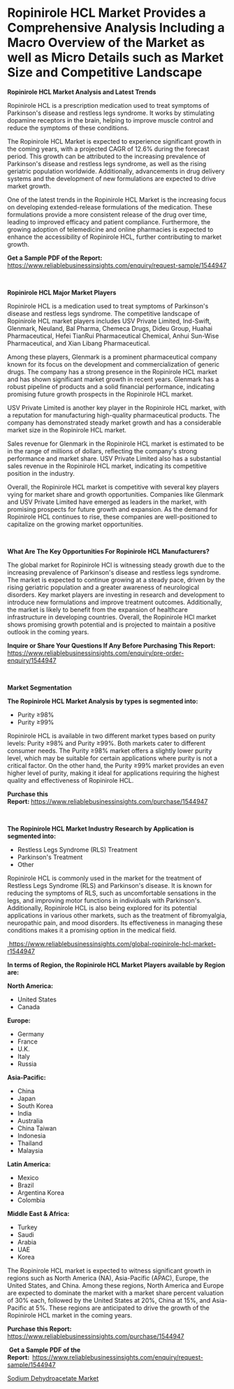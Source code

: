 <p><h1>Ropinirole HCL Market Provides a Comprehensive Analysis Including a Macro Overview of the Market as well as Micro Details such as Market Size and Competitive Landscape</h1></p><p><strong>Ropinirole HCL Market Analysis and Latest Trends</strong></p>
<p><p>Ropinirole HCL is a prescription medication used to treat symptoms of Parkinson's disease and restless legs syndrome. It works by stimulating dopamine receptors in the brain, helping to improve muscle control and reduce the symptoms of these conditions.</p><p>The Ropinirole HCL Market is expected to experience significant growth in the coming years, with a projected CAGR of 12.6% during the forecast period. This growth can be attributed to the increasing prevalence of Parkinson's disease and restless legs syndrome, as well as the rising geriatric population worldwide. Additionally, advancements in drug delivery systems and the development of new formulations are expected to drive market growth.</p><p>One of the latest trends in the Ropinirole HCL Market is the increasing focus on developing extended-release formulations of the medication. These formulations provide a more consistent release of the drug over time, leading to improved efficacy and patient compliance. Furthermore, the growing adoption of telemedicine and online pharmacies is expected to enhance the accessibility of Ropinirole HCL, further contributing to market growth.</p></p>
<p><strong>Get a Sample PDF of the Report:&nbsp;</strong> <a href="https://www.reliablebusinessinsights.com/enquiry/request-sample/1544947">https://www.reliablebusinessinsights.com/enquiry/request-sample/1544947</a></p>
<p>&nbsp;</p>
<p><strong>Ropinirole HCL Major Market Players</strong></p>
<p><p>Ropinirole HCL is a medication used to treat symptoms of Parkinson's disease and restless legs syndrome. The competitive landscape of Ropinirole HCL market players includes USV Private Limited, Ind-Swift, Glenmark, Neuland, Bal Pharma, Chemeca Drugs, Dideu Group, Huahai Pharmaceutical, Hefei TianRui Pharmaceutical Chemical, Anhui Sun-Wise Pharmaceutical, and Xian Libang Pharmaceutical.</p><p>Among these players, Glenmark is a prominent pharmaceutical company known for its focus on the development and commercialization of generic drugs. The company has a strong presence in the Ropinirole HCL market and has shown significant market growth in recent years. Glenmark has a robust pipeline of products and a solid financial performance, indicating promising future growth prospects in the Ropinirole HCL market.</p><p>USV Private Limited is another key player in the Ropinirole HCL market, with a reputation for manufacturing high-quality pharmaceutical products. The company has demonstrated steady market growth and has a considerable market size in the Ropinirole HCL market.</p><p>Sales revenue for Glenmark in the Ropinirole HCL market is estimated to be in the range of millions of dollars, reflecting the company's strong performance and market share. USV Private Limited also has a substantial sales revenue in the Ropinirole HCL market, indicating its competitive position in the industry.</p><p>Overall, the Ropinirole HCL market is competitive with several key players vying for market share and growth opportunities. Companies like Glenmark and USV Private Limited have emerged as leaders in the market, with promising prospects for future growth and expansion. As the demand for Ropinirole HCL continues to rise, these companies are well-positioned to capitalize on the growing market opportunities.</p></p>
<p>&nbsp;</p>
<p><strong>What Are The Key Opportunities For Ropinirole HCL Manufacturers?</strong></p>
<p><p>The global market for Ropinirole HCl is witnessing steady growth due to the increasing prevalence of Parkinson's disease and restless legs syndrome. The market is expected to continue growing at a steady pace, driven by the rising geriatric population and a greater awareness of neurological disorders. Key market players are investing in research and development to introduce new formulations and improve treatment outcomes. Additionally, the market is likely to benefit from the expansion of healthcare infrastructure in developing countries. Overall, the Ropinirole HCl market shows promising growth potential and is projected to maintain a positive outlook in the coming years.</p></p>
<p><strong>Inquire or Share Your Questions If Any Before Purchasing This Report:</strong> <a href="https://www.reliablebusinessinsights.com/enquiry/pre-order-enquiry/1544947">https://www.reliablebusinessinsights.com/enquiry/pre-order-enquiry/1544947</a></p>
<p>&nbsp;</p>
<p><strong>Market Segmentation</strong></p>
<p><strong>The Ropinirole HCL Market Analysis by types is segmented into:</strong></p>
<p><ul><li>Purity ≥98%</li><li>Purity ≥99%</li></ul></p>
<p><p>Ropinirole HCL is available in two different market types based on purity levels: Purity ≥98% and Purity ≥99%. Both markets cater to different consumer needs. The Purity ≥98% market offers a slightly lower purity level, which may be suitable for certain applications where purity is not a critical factor. On the other hand, the Purity ≥99% market provides an even higher level of purity, making it ideal for applications requiring the highest quality and effectiveness of Ropinirole HCL.</p></p>
<p><strong>Purchase this Report:&nbsp;</strong><a href="https://www.reliablebusinessinsights.com/purchase/1544947">https://www.reliablebusinessinsights.com/purchase/1544947</a></p>
<p>&nbsp;</p>
<p><strong>The Ropinirole HCL Market Industry Research by Application is segmented into:</strong></p>
<p><ul><li>Restless Legs Syndrome (RLS) Treatment</li><li>Parkinson's Treatment</li><li>Other</li></ul></p>
<p><p>Ropinirole HCL is commonly used in the market for the treatment of Restless Legs Syndrome (RLS) and Parkinson's disease. It is known for reducing the symptoms of RLS, such as uncomfortable sensations in the legs, and improving motor functions in individuals with Parkinson's. Additionally, Ropinirole HCL is also being explored for its potential applications in various other markets, such as the treatment of fibromyalgia, neuropathic pain, and mood disorders. Its effectiveness in managing these conditions makes it a promising option in the medical field.</p></p>
<p><a href="https://www.reliablebusinessinsights.com/global-ropinirole-hcl-market-r1544947">&nbsp;https://www.reliablebusinessinsights.com/global-ropinirole-hcl-market-r1544947</a></p>
<p><strong>In terms of Region, the Ropinirole HCL Market Players available by Region are:</strong></p>
<p>
    <p> <strong> North America: </strong>
        <ul>
            <li>United States</li>
            <li>Canada</li>
        </ul>
        </p> 
    <p> <strong> Europe: </strong>
        <ul>
            <li>Germany</li>
            <li>France</li>
            <li>U.K.</li>
            <li>Italy</li>
            <li>Russia</li>
        </ul>
        </p> 
    <p> <strong> Asia-Pacific: </strong>
        <ul>
            <li>China</li>
            <li>Japan</li>
            <li>South Korea</li>
            <li>India</li>
            <li>Australia</li>
            <li>China Taiwan</li>
            <li>Indonesia</li>
            <li>Thailand</li>
            <li>Malaysia</li>
        </ul>
        </p> 
    <p> <strong> Latin America: </strong>
        <ul>
            <li>Mexico</li>
            <li>Brazil</li>
            <li>Argentina Korea</li>
            <li>Colombia</li>
        </ul>
        </p> 
    <p> <strong> Middle East & Africa: </strong>
        <ul>
            <li>Turkey</li>
            <li>Saudi</li>
            <li>Arabia</li>
            <li>UAE</li>
            <li>Korea</li>
        </ul>
    </p>
    </p>
<p><p>The Ropinirole HCL market is expected to witness significant growth in regions such as North America (NA), Asia-Pacific (APAC), Europe, the United States, and China. Among these regions, North America and Europe are expected to dominate the market with a market share percent valuation of 30% each, followed by the United States at 20%, China at 15%, and Asia-Pacific at 5%. These regions are anticipated to drive the growth of the Ropinirole HCL market in the coming years.</p></p>
<p><strong>Purchase this Report: </strong><a href="https://www.reliablebusinessinsights.com/purchase/1544947">https://www.reliablebusinessinsights.com/purchase/1544947</a></p>
<p>&nbsp;<strong>Get a Sample PDF of the Report:&nbsp;&nbsp;</strong><a href="https://www.reliablebusinessinsights.com/enquiry/request-sample/1544947">https://www.reliablebusinessinsights.com/enquiry/request-sample/1544947</a></p>
<p><strong></strong></p>
<p><p><a href="https://github.com/ockatxef85/Market-Research-Report-List-1/blob/main/sodium-dehydroacetate-market.md">Sodium Dehydroacetate Market</a></p></p>